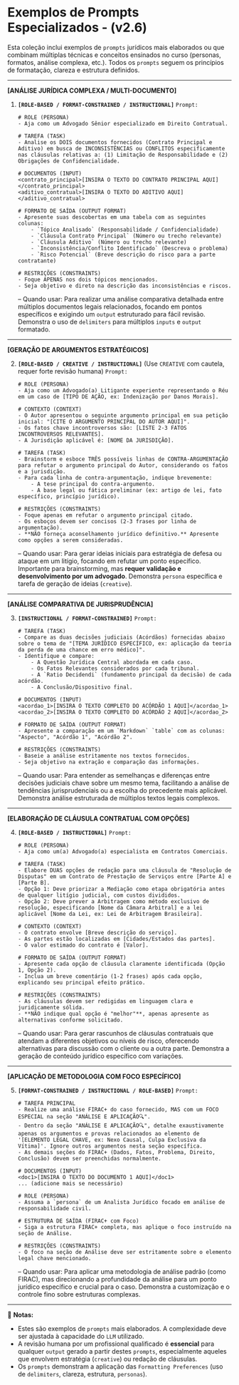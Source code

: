 # Exemplos de Prompts Especializados - (v2.6)

Esta coleção inclui exemplos de `prompts` jurídicos mais elaborados ou que combinam múltiplas técnicas e conceitos ensinados no curso (personas, formatos, análise complexa, etc.). Todos os `prompts` seguem os princípios de formatação, clareza e estrutura definidos.

---

**[ANÁLISE JURÍDICA COMPLEXA / MULTI-DOCUMENTO]**

1.  **`[ROLE-BASED / FORMAT-CONSTRAINED / INSTRUCTIONAL]`**
    `Prompt:`
    ```
    # ROLE (PERSONA)
    - Aja como um Advogado Sênior especializado em Direito Contratual.

    # TAREFA (TASK)
    - Analise os DOIS documentos fornecidos (Contrato Principal e Aditivo) em busca de INCONSISTÊNCIAS ou CONFLITOS especificamente nas cláusulas relativas a: (1) Limitação de Responsabilidade e (2) Obrigações de Confidencialidade.

    # DOCUMENTOS (INPUT)
    <contrato_principal>[INSIRA O TEXTO DO CONTRATO PRINCIPAL AQUI]</contrato_principal>
    <aditivo_contratual>[INSIRA O TEXTO DO ADITIVO AQUI]</aditivo_contratual>

    # FORMATO DE SAÍDA (OUTPUT FORMAT)
    - Apresente suas descobertas em uma tabela com as seguintes colunas:
        - `Tópico Analisado` (Responsabilidade / Confidencialidade)
        - `Cláusula Contrato Principal` (Número ou trecho relevante)
        - `Cláusula Aditivo` (Número ou trecho relevante)
        - `Inconsistência/Conflito Identificado` (Descreva o problema)
        - `Risco Potencial` (Breve descrição do risco para a parte contratante)

    # RESTRIÇÕES (CONSTRAINTS)
    - Foque APENAS nos dois tópicos mencionados.
    - Seja objetivo e direto na descrição das inconsistências e riscos.
    ```
    – Quando usar: Para realizar uma análise comparativa detalhada entre múltiplos documentos legais relacionados, focando em pontos específicos e exigindo um `output` estruturado para fácil revisão. Demonstra o uso de `delimiters` para múltiplos `inputs` e `output` formatado.

---

**[GERAÇÃO DE ARGUMENTOS ESTRATÉGICOS]**

2.  **`[ROLE-BASED / CREATIVE / INSTRUCTIONAL]`** (Use `CREATIVE` com cautela, requer forte revisão humana)
    `Prompt:`
    ```
    # ROLE (PERSONA)
    - Aja como um Advogado(a) Litigante experiente representando o Réu em um caso de [TIPO DE AÇÃO, ex: Indenização por Danos Morais].

    # CONTEXTO (CONTEXT)
    - O Autor apresentou o seguinte argumento principal em sua petição inicial: "[CITE O ARGUMENTO PRINCIPAL DO AUTOR AQUI]".
    - Os fatos chave incontroversos são: [LISTE 2-3 FATOS INCONTROVERSOS RELEVANTES].
    - A Jurisdição aplicável é: [NOME DA JURISDIÇÃO].

    # TAREFA (TASK)
    - Brainstorm e esboce TRÊS possíveis linhas de CONTRA-ARGUMENTAÇÃO para refutar o argumento principal do Autor, considerando os fatos e a jurisdição.
    - Para cada linha de contra-argumentação, indique brevemente:
        - A tese principal do contra-argumento.
        - A base legal ou fática preliminar (ex: artigo de lei, fato específico, princípio jurídico).

    # RESTRIÇÕES (CONSTRAINTS)
    - Foque apenas em refutar o argumento principal citado.
    - Os esboços devem ser concisos (2-3 frases por linha de argumentação).
    - **NÃO forneça aconselhamento jurídico definitivo.** Apresente como opções a serem consideradas.
    ```
    – Quando usar: Para gerar ideias iniciais para estratégia de defesa ou ataque em um litígio, focando em refutar um ponto específico. Importante para brainstorming, mas **requer validação e desenvolvimento por um advogado**. Demonstra `persona` específica e tarefa de geração de ideias (`creative`).

---

**[ANÁLISE COMPARATIVA DE JURISPRUDÊNCIA]**

3.  **`[INSTRUCTIONAL / FORMAT-CONSTRAINED]`**
    `Prompt:`
    ```
    # TAREFA (TASK)
    - Compare as duas decisões judiciais (Acórdãos) fornecidas abaixo sobre o tema de "[TEMA JURÍDICO ESPECÍFICO, ex: aplicação da teoria da perda de uma chance em erro médico]".
    - Identifique e compare:
        - A Questão Jurídica Central abordada em cada caso.
        - Os Fatos Relevantes considerados por cada tribunal.
        - A `Ratio Decidendi` (fundamento principal da decisão) de cada acórdão.
        - A Conclusão/Dispositivo final.

    # DOCUMENTOS (INPUT)
    <acordao_1>[INSIRA O TEXTO COMPLETO DO ACÓRDÃO 1 AQUI]</acordao_1>
    <acordao_2>[INSIRA O TEXTO COMPLETO DO ACÓRDÃO 2 AQUI]</acordao_2>

    # FORMATO DE SAÍDA (OUTPUT FORMAT)
    - Apresente a comparação em um `Markdown` `table` com as colunas: "Aspecto", "Acórdão 1", "Acórdão 2".

    # RESTRIÇÕES (CONSTRAINTS)
    - Baseie a análise estritamente nos textos fornecidos.
    - Seja objetivo na extração e comparação das informações.
    ```
    – Quando usar: Para entender as semelhanças e diferenças entre decisões judiciais chave sobre um mesmo tema, facilitando a análise de tendências jurisprudenciais ou a escolha do precedente mais aplicável. Demonstra análise estruturada de múltiplos textos legais complexos.

---

**[ELABORAÇÃO DE CLÁUSULA CONTRATUAL COM OPÇÕES]**

4.  **`[ROLE-BASED / INSTRUCTIONAL]`**
    `Prompt:`
    ```
    # ROLE (PERSONA)
    - Aja como um(a) Advogado(a) especialista em Contratos Comerciais.

    # TAREFA (TASK)
    - Elabore DUAS opções de redação para uma cláusula de "Resolução de Disputas" em um Contrato de Prestação de Serviços entre [Parte A] e [Parte B].
    - Opção 1: Deve priorizar a Mediação como etapa obrigatória antes de qualquer litígio judicial, com custos divididos.
    - Opção 2: Deve prever a Arbitragem como método exclusivo de resolução, especificando [Nome da Câmara Arbitral] e a lei aplicável [Nome da Lei, ex: Lei de Arbitragem Brasileira].

    # CONTEXTO (CONTEXT)
    - O contrato envolve [Breve descrição do serviço].
    - As partes estão localizadas em [Cidades/Estados das partes].
    - O valor estimado do contrato é [Valor].

    # FORMATO DE SAÍDA (OUTPUT FORMAT)
    - Apresente cada opção de cláusula claramente identificada (Opção 1, Opção 2).
    - Inclua um breve comentário (1-2 frases) após cada opção, explicando seu principal efeito prático.

    # RESTRIÇÕES (CONSTRAINTS)
    - As cláusulas devem ser redigidas em linguagem clara e juridicamente sólida.
    - **NÃO indique qual opção é "melhor"**, apenas apresente as alternativas conforme solicitado.
    ```
    – Quando usar: Para gerar rascunhos de cláusulas contratuais que atendam a diferentes objetivos ou níveis de risco, oferecendo alternativas para discussão com o cliente ou a outra parte. Demonstra a geração de conteúdo jurídico específico com variações.

---

**[APLICAÇÃO DE METODOLOGIA COM FOCO ESPECÍFICO]**

5.  **`[FORMAT-CONSTRAINED / INSTRUCTIONAL / ROLE-BASED]`**
    `Prompt:`
    ```
    # TAREFA PRINCIPAL
    - Realize uma análise FIRAC+ do caso fornecido, MAS com um FOCO ESPECIAL na seção "ANÁLISE E APLICAÇÃO🔍".
    - Dentro da seção "ANÁLISE E APLICAÇÃO🔍", detalhe exaustivamente apenas os argumentos e provas relacionados ao elemento de '[ELEMENTO LEGAL CHAVE, ex: Nexo Causal, Culpa Exclusiva da Vítima]'. Ignore outros argumentos nesta seção específica.
    - As demais seções do FIRAC+ (Dados, Fatos, Problema, Direito, Conclusão) devem ser preenchidas normalmente.

    # DOCUMENTOS (INPUT)
    <doc1>[INSIRA O TEXTO DO DOCUMENTO 1 AQUI]</doc1>
    ... (adicione mais se necessário)

    # ROLE (PERSONA)
    - Assuma a `persona` de um Analista Jurídico focado em análise de responsabilidade civil.

    # ESTRUTURA DE SAÍDA (FIRAC+ com Foco)
    - Siga a estrutura FIRAC+ completa, mas aplique o foco instruído na seção de Análise.

    # RESTRIÇÕES (CONSTRAINTS)
    - O foco na seção de Análise deve ser estritamente sobre o elemento legal chave mencionado.
    ```
    – Quando usar: Para aplicar uma metodologia de análise padrão (como FIRAC), mas direcionando a profundidade da análise para um ponto jurídico específico e crucial para o caso. Demonstra a customização e o controle fino sobre estruturas complexas.

---

📝 **Notas:**
- Estes são exemplos de `prompts` mais elaborados. A complexidade deve ser ajustada à capacidade do `LLM` utilizado.
- A revisão humana por um profissional qualificado é **essencial** para qualquer `output` gerado a partir destes `prompts`, especialmente aqueles que envolvem estratégia (`creative`) ou redação de cláusulas.
- Os `prompts` demonstram a aplicação das `Formatting Preferences` (uso de `delimiters`, clareza, estrutura, `personas`).
